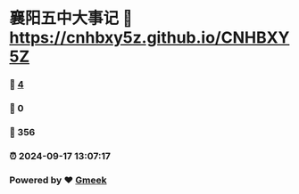 # 襄阳五中大事记 :link: https://cnhbxy5z.github.io/CNHBXY5Z 
### :page_facing_up: [4](https://cnhbxy5z.github.io/CNHBXY5Z/tag.html) 
### :speech_balloon: 0 
### :hibiscus: 356 
### :alarm_clock: 2024-09-17 13:07:17 
### Powered by :heart: [Gmeek](https://github.com/Meekdai/Gmeek)

